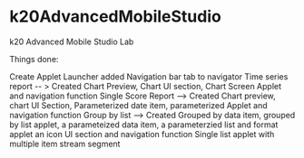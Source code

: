 # k20AdvancedMobileStudio
k20 Advanced Mobile Studio Lab

Things done:

Create Applet Launcher
added Navigation bar tab to navigator
Time series report -- > Created Chart Preview, Chart UI section, Chart Screen Applet and navigation function
Single Score Report --> Created Chart preview, chart UI Section, Parameterized date item, parameterized Applet and navigation function
Group by list --> Created Grouped by data item, grouped by list applet, a parameteized data item, a parameterzied list and format applet an icon UI section and navigation function
Single list applet with multiple item stream segment
